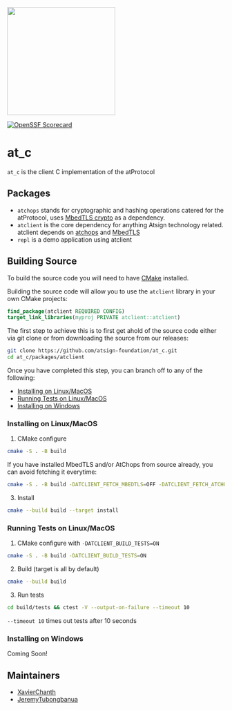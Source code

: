 <img width=250px src="https://atsign.dev/assets/img/atPlatform_logo_gray.svg?sanitize=true">

[![OpenSSF Scorecard](https://api.securityscorecards.dev/projects/github.com/atsign-foundation/at_c/badge)](https://api.securityscorecards.dev/projects/github.com/atsign-foundation/at_c)

# at_c

`at_c` is the client C implementation of the atProtocol

## Packages

- `atchops` stands for cryptographic and hashing operations catered for the atProtocol, uses [MbedTLS crypto](https://github.com/Mbed-TLS/mbedtls) as a dependency.
- `atclient` is the core dependency for anything Atsign technology related. atclient depends on [atchops](./packages/atchops/README.md) and [MbedTLS](https://github.com/Mbed-TLS/mbedtls)
- `repl` is a demo application using atclient

## Building Source

To build the source code you will need to have [CMake](https://cmake.org/) installed.

Building the source code will allow you to use the `atclient` library in your own CMake projects:

```cmake
find_package(atclient REQUIRED CONFIG)
target_link_libraries(myproj PRIVATE atclient::atclient)
```

The first step to achieve this is to first get ahold of the source code either via git clone or from downloading the source from our releases:

```sh
git clone https://github.com/atsign-foundation/at_c.git
cd at_c/packages/atclient
```

Once you have completed this step, you can branch off to any of the following:

- [Installing on Linux/MacOS](#installing-on-linuxmacos)
- [Running Tests on Linux/MacOS](#running-tests-on-linuxmacos)
- [Installing on Windows](#installing-on-windows)

### Installing on Linux/MacOS

1. CMake configure

```sh
cmake -S . -B build
```

If you have installed MbedTLS and/or AtChops from source already, you can avoid fetching it everytime:

```sh
cmake -S . -B build -DATCLIENT_FETCH_MBEDTLS=OFF -DATCLIENT_FETCH_ATCHOPS=OFF
```

3. Install

```sh
cmake --build build --target install
```

### Running Tests on Linux/MacOS

1. CMake configure with `-DATCLIENT_BUILD_TESTS=ON`

```sh
cmake -S . -B build -DATCLIENT_BUILD_TESTS=ON
```

2. Build (target is all by default)

```sh
cmake --build build
```

3. Run tests

```sh
cd build/tests && ctest -V --output-on-failure --timeout 10
```

`--timeout 10` times out tests after 10 seconds

### Installing on Windows

Coming Soon!


## Maintainers

- [XavierChanth](https://github.com/XavierChanth)
- [JeremyTubongbanua](https://github.com/JeremyTubongbanua)